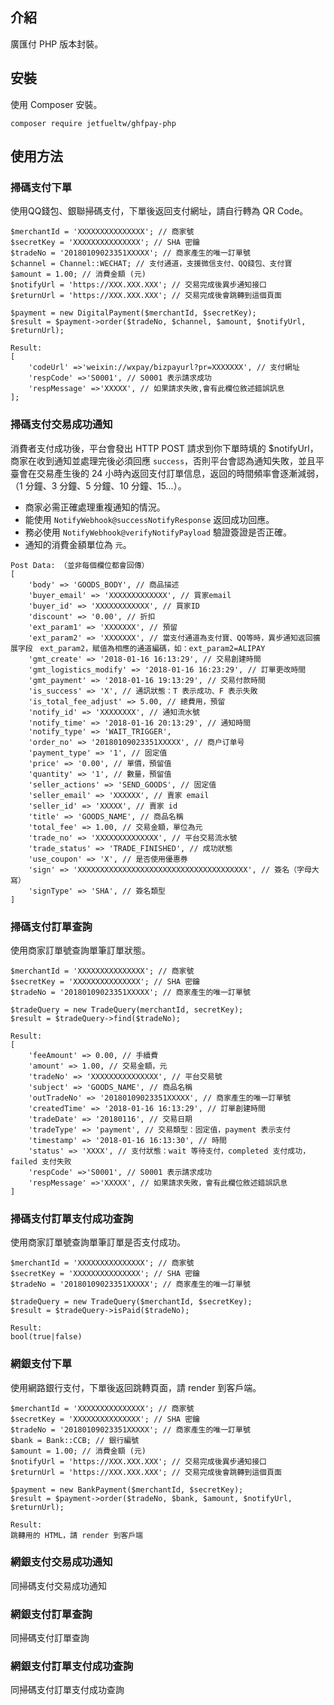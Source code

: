 ## 介紹

廣匯付 PHP 版本封裝。

## 安裝

使用 Composer 安裝。

```
composer require jetfueltw/ghfpay-php
```

## 使用方法

### 掃碼支付下單

使用QQ錢包、銀聯掃碼支付，下單後返回支付網址，請自行轉為 QR Code。

```
$merchantId = 'XXXXXXXXXXXXXXX'; // 商家號
$secretKey = 'XXXXXXXXXXXXXXX'; // SHA 密鑰
$tradeNo = '20180109023351XXXXX'; // 商家產生的唯一訂單號
$channel = Channel::WECHAT; // 支付通道，支援微信支付、QQ錢包、支付寶
$amount = 1.00; // 消費金額 (元)
$notifyUrl = 'https://XXX.XXX.XXX'; // 交易完成後異步通知接口
$returnUrl = 'https://XXX.XXX.XXX'; // 交易完成後會跳轉到這個頁面
```
```
$payment = new DigitalPayment($merchantId, $secretKey);
$result = $payment->order($tradeNo, $channel, $amount, $notifyUrl, $returnUrl);
```
```
Result:
[
    'codeUrl' =>'weixin://wxpay/bizpayurl?pr=XXXXXXX', // 支付網址
    'respCode' =>'S0001', // S0001 表示請求成功
    'respMessage' =>'XXXXX', // 如果請求失敗,會有此欄位敘述錯誤訊息
];
```

### 掃碼支付交易成功通知

消費者支付成功後，平台會發出 HTTP POST 請求到你下單時填的 $notifyUrl，商家在收到通知並處理完後必須回應 `success`，否則平台會認為通知失敗，並且平臺會在交易產生後的 24 小時內返回支付訂單信息，返回的時間頻率會逐漸減弱，（1 分鐘、3 分鐘、5 分鐘、10 分鐘、15...）。

* 商家必需正確處理重複通知的情況。
* 能使用 `NotifyWebhook@successNotifyResponse` 返回成功回應。  
* 務必使用 `NotifyWebhook@verifyNotifyPayload` 驗證簽證是否正確。
* 通知的消費金額單位為 `元`。 

```
Post Data: （並非每個欄位都會回傳）
[
    'body' => 'GOODS_BODY', // 商品描述
    'buyer_email' => 'XXXXXXXXXXXXX', // 買家email
    'buyer_id' => 'XXXXXXXXXXXX', // 買家ID
    'discount' => '0.00', // 折扣
    'ext_param1' => 'XXXXXXX', // 預留
    'ext_param2' => 'XXXXXXX', // 當支付通道為支付寶、QQ等時，異步通知返回擴展字段　ext_param2，賦值為相應的通道編碼，如：ext_param2=ALIPAY
    'gmt_create' => '2018-01-16 16:13:29', // 交易創建時間
    'gmt_logistics_modify' => '2018-01-16 16:23:29', // 訂單更改時間
    'gmt_payment' => '2018-01-16 19:13:29', // 交易付款時間
    'is_success' => 'X', // 通訊狀態：T 表示成功、F 表示失敗
    'is_total_fee_adjust' => 5.00, // 總費用，預留
    'notify_id' => 'XXXXXXXX', // 通知流水號
    'notify_time' => '2018-01-16 20:13:29', // 通知時間
    'notify_type' => 'WAIT_TRIGGER',
    'order_no' => '20180109023351XXXXX', // 商户订单号
    'payment_type' => '1', // 固定值
    'price' => '0.00', // 單價，預留值
    'quantity' => '1', // 數量，預留值
    'seller_actions' => 'SEND_GOODS', // 固定值
    'seller_email' => 'XXXXXX', // 賣家 email
    'seller_id' => 'XXXXX', // 賣家 id
    'title' => 'GOODS_NAME', // 商品名稱
    'total_fee' => 1.00, // 交易金額，單位為元
    'trade_no' => 'XXXXXXXXXXXXXX', // 平台交易流水號
    'trade_status' => 'TRADE_FINISHED', // 成功狀態
    'use_coupon' => 'X', // 是否使用優惠券
    'sign' => 'XXXXXXXXXXXXXXXXXXXXXXXXXXXXXXXXXXXXXX', // 簽名（字母大寫）
    'signType' => 'SHA', // 簽名類型
]
```

### 掃碼支付訂單查詢

使用商家訂單號查詢單筆訂單狀態。

```
$merchantId = 'XXXXXXXXXXXXXXX'; // 商家號
$secretKey = 'XXXXXXXXXXXXXXX'; // SHA 密鑰
$tradeNo = '20180109023351XXXXX'; // 商家產生的唯一訂單號
```
```
$tradeQuery = new TradeQuery(merchantId, secretKey);
$result = $tradeQuery->find($tradeNo);
```
```
Result:
[
    'feeAmount' => 0.00, // 手續費
    'amount' => 1.00, // 交易金額，元
    'tradeNo' => 'XXXXXXXXXXXXXXX', // 平台交易號
    'subject' => 'GOODS_NAME', // 商品名稱
    'outTradeNo' => '20180109023351XXXXX', // 商家產生的唯一訂單號
    'createdTime' => '2018-01-16 16:13:29', // 訂單創建時間
    'tradeDate' => '20180116', // 交易日期
    'tradeType' => 'payment', // 交易類型：固定值，payment 表示支付
    'timestamp' => '2018-01-16 16:13:30', // 時間
    'status' => 'XXXX', // 支付狀態：wait 等待支付，completed 支付成功，failed 支付失败
    'respCode' =>'S0001', // S0001 表示請求成功
    'respMessage' =>'XXXXX', // 如果請求失敗，會有此欄位敘述錯誤訊息 
]    
```

### 掃碼支付訂單支付成功查詢

使用商家訂單號查詢單筆訂單是否支付成功。

```
$merchantId = 'XXXXXXXXXXXXXXX'; // 商家號
$secretKey = 'XXXXXXXXXXXXXXX'; // SHA 密鑰
$tradeNo = '20180109023351XXXXX'; // 商家產生的唯一訂單號
```
```
$tradeQuery = new TradeQuery($merchantId, $secretKey);
$result = $tradeQuery->isPaid($tradeNo);
```
```
Result:
bool(true|false)
```   

### 網銀支付下單

使用網路銀行支付，下單後返回跳轉頁面，請 render 到客戶端。

```
$merchantId = 'XXXXXXXXXXXXXXX'; // 商家號
$secretKey = 'XXXXXXXXXXXXXXX'; // SHA 密鑰
$tradeNo = '20180109023351XXXXX'; // 商家產生的唯一訂單號
$bank = Bank::CCB; // 銀行編號
$amount = 1.00; // 消費金額 (元)
$notifyUrl = 'https://XXX.XXX.XXX'; // 交易完成後異步通知接口
$returnUrl = 'https://XXX.XXX.XXX'; // 交易完成後會跳轉到這個頁面
```
```
$payment = new BankPayment($merchantId, $secretKey);
$result = $payment->order($tradeNo, $bank, $amount, $notifyUrl, $returnUrl);
```
```
Result:
跳轉用的 HTML，請 render 到客戶端
```

### 網銀支付交易成功通知

同掃碼支付交易成功通知

### 網銀支付訂單查詢

同掃碼支付訂單查詢

### 網銀支付訂單支付成功查詢

同掃碼支付訂單支付成功查詢 